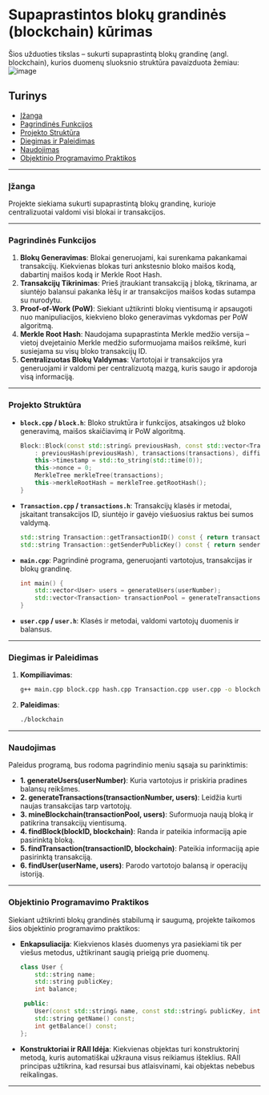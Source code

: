 # Supaprastintos blokų grandinės (blockchain) kūrimas

Šios užduoties tikslas – sukurti supaprastintą blokų grandinę (angl. blockchain), kurios duomenų sluoksnio struktūra pavaizduota žemiau:
![image](https://github.com/user-attachments/assets/7a5c5534-75df-4f36-a55e-9321f404bb1a)

## Turinys

-   [Įžanga](#Įžanga)
-   [Pagrindinės Funkcijos](#Pagrindinės-Funkcijos)
-   [Projekto Struktūra](#Projekto-Struktūra)
-   [Diegimas ir Paleidimas](#Diegimas-ir-Paleidimas)
-   [Naudojimas](#Naudojimas)
-   [Objektinio Programavimo Praktikos](#Objektinio-Programavimo-Praktikos)

---

### Įžanga

Projekte siekiama sukurti supaprastintą blokų grandinę, kurioje centralizuotai valdomi visi blokai ir transakcijos.

---

### Pagrindinės Funkcijos

1. **Blokų Generavimas**: Blokai generuojami, kai surenkama pakankamai transakcijų. Kiekvienas blokas turi ankstesnio bloko maišos kodą, dabartinį maišos kodą ir Merkle Root Hash.
2. **Transakcijų Tikrinimas**: Prieš įtraukiant transakciją į bloką, tikrinama, ar siuntėjo balansui pakanka lėšų ir ar transakcijos maišos kodas sutampa su nurodytu.
3. **Proof-of-Work (PoW)**: Siekiant užtikrinti blokų vientisumą ir apsaugoti nuo manipuliacijos, kiekvieno bloko generavimas vykdomas per PoW algoritmą.
4. **Merkle Root Hash**: Naudojama supaprastinta Merkle medžio versija – vietoj dvejetainio Merkle medžio suformuojama maišos reikšmė, kuri susiejama su visų bloko transakcijų ID.
5. **Centralizuotas Blokų Valdymas**: Vartotojai ir transakcijos yra generuojami ir valdomi per centralizuotą mazgą, kuris saugo ir apdoroja visą informaciją.

---

### Projekto Struktūra

-   **`block.cpp` / `block.h`**: Bloko struktūra ir funkcijos, atsakingos už bloko generavimą, maišos skaičiavimą ir PoW algoritmą.

    ```cpp
    Block::Block(const std::string& previousHash, const std::vector<Transaction>& transactions, int difficultyTarget)
        : previousHash(previousHash), transactions(transactions), difficultyTarget(difficultyTarget) {
        this->timestamp = std::to_string(std::time(0));
        this->nonce = 0;
        MerkleTree merkleTree(transactions);
        this->merkleRootHash = merkleTree.getRootHash();
    }
    ```

-   **`Transaction.cpp` / `transactions.h`**: Transakcijų klasės ir metodai, įskaitant transakcijos ID, siuntėjo ir gavėjo viešuosius raktus bei sumos valdymą.

    ```cpp
    std::string Transaction::getTransactionID() const { return transactionID; }
    std::string Transaction::getSenderPublicKey() const { return senderPublicKey; }
    ```

-   **`main.cpp`**: Pagrindinė programa, generuojanti vartotojus, transakcijas ir blokų grandinę.

    ```cpp
    int main() {
        std::vector<User> users = generateUsers(userNumber);
        std::vector<Transaction> transactionPool = generateTransactions(transactionNumber, users);
    }
    ```

-   **`user.cpp` / `user.h`**: Klasės ir metodai, valdomi vartotojų duomenis ir balansus.

---

### Diegimas ir Paleidimas

1. **Kompiliavimas**:

    ```bash
    g++ main.cpp block.cpp hash.cpp Transaction.cpp user.cpp -o blockchain
    ```

2. **Paleidimas**:
    ```bash
    ./blockchain
    ```

---

### Naudojimas

Paleidus programą, bus rodoma pagrindinio meniu sąsaja su parinktimis:

-   **1. generateUsers(userNumber)**: Kuria vartotojus ir priskiria pradines balansų reikšmes.
-   **2. generateTransactions(transactionNumber, users)**: Leidžia kurti naujas transakcijas tarp vartotojų.
-   **3. mineBlockchain(transactionPool, users)**: Suformuoja naują bloką ir patikrina transakcijų vientisumą.
-   **4. findBlock(blockID, blockchain)**: Randa ir pateikia informaciją apie pasirinktą bloką.
-   **5. findTransaction(transactionID, blockchain)**: Pateikia informaciją apie pasirinktą transakciją.
-   **6. findUser(userName, users)**: Parodo vartotojo balansą ir operacijų istoriją.

---

### Objektinio Programavimo Praktikos

Siekiant užtikrinti blokų grandinės stabilumą ir saugumą, projekte taikomos šios objektinio programavimo praktikos:

-   **Enkapsuliacija**: Kiekvienos klasės duomenys yra pasiekiami tik per viešus metodus, užtikrinant saugią prieigą prie duomenų.

    ```cpp
    class User {
        std::string name;
        std::string publicKey;
        int balance;

     public:
        User(const std::string& name, const std::string& publicKey, int balance);
        std::string getName() const;
        int getBalance() const;
    };
    ```

-   **Konstruktoriai ir RAII Idėja**: Kiekvienas objektas turi konstruktorinį metodą, kuris automatiškai užkrauna visus reikiamus išteklius. RAII principas užtikrina, kad resursai bus atlaisvinami, kai objektas nebebus reikalingas.

---
